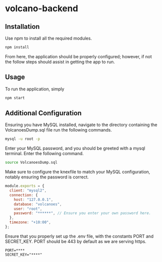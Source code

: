 # volcano-backend

## Installation

Use npm to install all the required modules.

```bash
npm install
```

From here, the application should be properly configured; however, if not the follow steps should assist in getting the app to run.

## Usage

To run the application, simply

```bash
npm start
```

## Additional Configuration

Ensuring you have MySQL installed, navigate to the directory containing the VolcanoesDump.sql file run the following commands.

```bash
mysql -u root -p
```

Enter your MySQL password, and you should be greeted with a mysql terminal. Enter the following command.

```bash
source VolcanoesDump.sql
```

Make sure to configure the knexfile to match your MySQL configuration, notably ensuring the password is correct.

```javascript
module.exports = {
  client: "mysql2",
  connection: {
    host: "127.0.0.1",
    database: "volcanoes",
    user: "root",
    password: "******", // Ensure you enter your own password here.
  },
  timezone: "+10:00",
};
```

Ensure that you properly set up the .env file, with the constants PORT and SECRET_KEY. PORT should be 443 by default as we are serving https.

```env
PORT=****
SECRET_KEY="****"
```